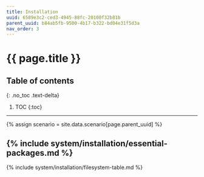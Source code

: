 ```yaml
---
title: Installation
uuid: 6589e3c2-ced3-4945-88fc-20100f32b81b
parent_uuid: b84ab5fb-9500-4b17-b322-bd04e31f5d3a
nav_order: 3
---
```


# {{ page.title }}

## Table of contents
{: .no_toc .text-delta}

1. TOC
{:toc}

---

{% assign scenario = site.data.scenario[page.parent_uuid] %}

{% include system/installation/essential-packages.md %}
---
{% include system/installation/filesystem-table.md %}
